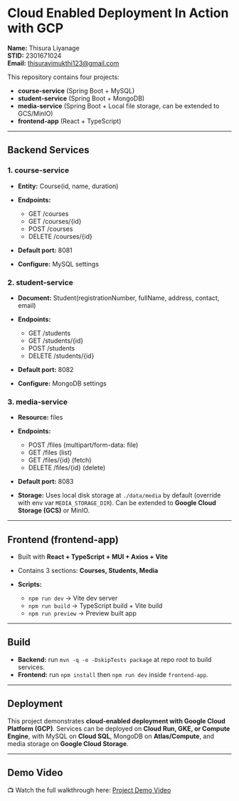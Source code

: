 # Cloud Enabled Deployment In Action with GCP


**Name:** Thisura Liyanage  
**STID:** 2301671024  
**Email:** thisuravimukthi123@gmail.com  

This repository contains four projects:

* **course-service** (Spring Boot + MySQL)
* **student-service** (Spring Boot + MongoDB)
* **media-service** (Spring Boot + Local file storage, can be extended to GCS/MinIO)
* **frontend-app** (React + TypeScript)

---

## Backend Services

### 1. course-service

* **Entity:** Course(id, name, duration)
* **Endpoints:**

  * GET /courses
  * GET /courses/{id}
  * POST /courses
  * DELETE /courses/{id}
* **Default port:** 8081
* **Configure:** MySQL settings

### 2. student-service

* **Document:** Student(registrationNumber, fullName, address, contact, email)
* **Endpoints:**

  * GET /students
  * GET /students/{id}
  * POST /students
  * DELETE /students/{id}
* **Default port:** 8082
* **Configure:** MongoDB settings

### 3. media-service

* **Resource:** files
* **Endpoints:**

  * POST /files (multipart/form-data: file)
  * GET /files (list)
  * GET /files/{id} (fetch)
  * DELETE /files/{id} (delete)
* **Default port:** 8083
* **Storage:** Uses local disk storage at `./data/media` by default (override with env var `MEDIA_STORAGE_DIR`). Can be extended to **Google Cloud Storage (GCS)** or MinIO.

---

## Frontend (frontend-app)

* Built with **React + TypeScript + MUI + Axios + Vite**
* Contains 3 sections: **Courses, Students, Media**
* **Scripts:**

  * `npm run dev` → Vite dev server
  * `npm run build` → TypeScript build + Vite build
  * `npm run preview` → Preview built app

---

## Build

* **Backend:** run `mvn -q -e -DskipTests package` at repo root to build services.
* **Frontend:** run `npm install` then `npm run dev` inside `frontend-app`.

---

## Deployment

This project demonstrates **cloud-enabled deployment with Google Cloud Platform (GCP)**. Services can be deployed on **Cloud Run, GKE, or Compute Engine**, with MySQL on **Cloud SQL**, MongoDB on **Atlas/Compute**, and media storage on **Google Cloud Storage**.

---

## Demo Video

📺 Watch the full walkthrough here: [Project Demo Video](https://drive.google.com/file/d/1usDg9EKZZZIJxedxa0SNS-2QuzN1axZs/view?usp=sharing)
